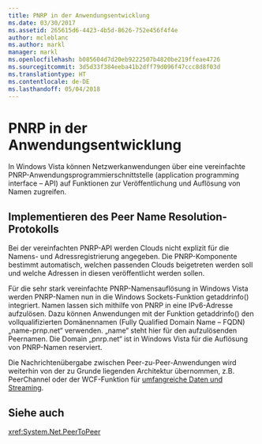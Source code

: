 ```yaml
---
title: PNRP in der Anwendungsentwicklung
ms.date: 03/30/2017
ms.assetid: 265615d6-4423-4b5d-8626-752e456f4f4e
author: mcleblanc
ms.author: markl
manager: markl
ms.openlocfilehash: b085604d7d20eb9222507b4820be219ffeae4726
ms.sourcegitcommit: 3d5d33f384eeba41b2dff79d096f47ccc8d8f03d
ms.translationtype: HT
ms.contentlocale: de-DE
ms.lasthandoff: 05/04/2018
---
```

# <a name="pnrp-in-application-development"></a>PNRP in der Anwendungsentwicklung
In Windows Vista können Netzwerkanwendungen über eine vereinfachte PNRP-Anwendungsprogrammierschnittstelle (application programming interface – API) auf Funktionen zur Veröffentlichung und Auflösung von Namen zugreifen.  
  
## <a name="implementing-the-peer-name-resolution-protocol"></a>Implementieren des Peer Name Resolution-Protokolls  
 Bei der vereinfachten PNRP-API werden Clouds nicht explizit für die Namens- und Adressregistrierung angegeben. Die PNRP-Komponente bestimmt automatisch, welchen passenden Clouds beigetreten werden soll und welche Adressen in diesen veröffentlicht werden sollen.  
  
 Für die sehr stark vereinfachte PNRP-Namensauflösung in Windows Vista werden PNRP-Namen nun in die Windows Sockets-Funktion getaddrinfo() integriert. Namen lassen sich mithilfe von PNRP in eine IPv6-Adresse aufzulösen. Dazu können Anwendungen mit der Funktion getaddrinfo() den vollqualifizierten Domänennamen (Fully Qualified Domain Name – FQDN) „name-prnp.net“ verwenden. „name“ steht hier für den aufzulösenden Peernamen. Die Domain „pnrp.net“ ist in Windows Vista für die Auflösung von PNRP-Namen reserviert.  
  
 Die Nachrichtenübergabe zwischen Peer-zu-Peer-Anwendungen wird weiterhin von der zu Grunde liegenden Architektur übernommen, z.B. PeerChannel oder der WCF-Funktion für [umfangreiche Daten und Streaming](http://go.microsoft.com/fwlink/?LinkID=179652).  
  
## <a name="see-also"></a>Siehe auch  
 <xref:System.Net.PeerToPeer>
